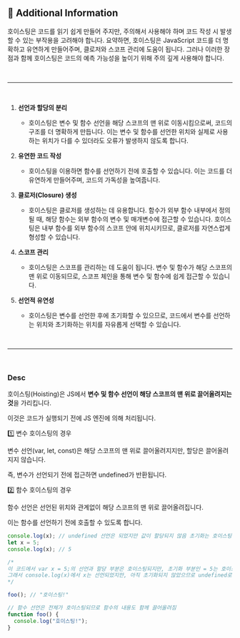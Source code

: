 ## 🧐 Additional Information

호이스팅은 코드를 읽기 쉽게 만들어 주지만, 주의해서 사용해야 하며 코드 작성 시 발생할 수 있는 부작용을 고려해야 합니다. 요약하면, 호이스팅은 JavaScript 코드를 더 명확하고 유연하게 만들어주며, 클로저와 스코프 관리에 도움이 됩니다. 그러나 이러한 장점과 함께 호이스팅은 코드의 예측 가능성을 높이기 위해 주의 깊게 사용해야 합니다.

<br />

---

<br />

1. **선언과 할당의 분리**

   - 호이스팅은 변수 및 함수 선언을 해당 스코프의 맨 위로 이동시킴으로써, 코드의 구조를 더 명확하게 만듭니다. 이는 변수 및 함수를 선언한 위치와 실제로 사용하는 위치가 다를 수 있더라도 오류가 발생하지 않도록 합니다.

2. **유연한 코드 작성**

   - 호이스팅을 이용하면 함수를 선언하기 전에 호출할 수 있습니다. 이는 코드를 더 유연하게 만들어주며, 코드의 가독성을 높여줍니다.

3. **클로저(Closure) 생성**

   - 호이스팅은 클로저를 생성하는 데 유용합니다. 함수가 외부 함수 내부에서 정의될 때, 해당 함수는 외부 함수의 변수 및 매개변수에 접근할 수 있습니다. 호이스팅은 내부 함수를 외부 함수의 스코프 안에 위치시키므로, 클로저를 자연스럽게 형성할 수 있습니다.

4. **스코프 관리**

   - 호이스팅은 스코프를 관리하는 데 도움이 됩니다. 변수 및 함수가 해당 스코프의 맨 위로 이동되므로, 스코프 체인을 통해 변수 및 함수에 쉽게 접근할 수 있습니다.

5. **선언적 유연성**
   - 호이스팅은 변수를 선언한 후에 초기화할 수 있으므로, 코드에서 변수를 선언하는 위치와 초기화하는 위치를 자유롭게 선택할 수 있습니다.

<br />

---

<br />

### Desc

호이스팅(Hoisting)은 JS에서 **변수 및 함수 선언이 해당 스코프의 맨 위로 끌어올려지는 것**을 가리킵니다.

이것은 코드가 실행되기 전에 JS 엔진에 의해 처리됩니다.

1️⃣ 변수 호이스팅의 경우

변수 선언(var, let, const)은 해당 스코프의 맨 위로 끌어올려지지만, 할당은 끌어올려지지 않습니다.

즉, 변수가 선언되기 전에 접근하면 undefined가 반환됩니다.

2️⃣ 함수 호이스팅의 경우

함수 선언은 선언된 위치와 관계없이 해당 스코프의 맨 위로 끌어올려집니다.

이는 함수를 선언하기 전에 호출할 수 있도록 합니다.

```js
console.log(x); // undefined 선언은 되었지만 값이 할당되지 않음 초기화는 호이스팅 되지않음
let x = 5;
console.log(x); // 5

/*
이 코드에서 var x = 5;의 선언과 할당 부분은 호이스팅되지만, 초기화 부분인 = 5는 호이스팅되지 않음
그래서 console.log(x)에서 x는 선언되었지만, 아직 초기화되지 않았으므로 undefined로 평가!
*/

foo(); // "호이스팅!"

// 함수 선언은 전체가 호이스팅되므로 함수의 내용도 함께 끌어올려짐
function foo() {
  console.log("호이스팅!");
}
```
